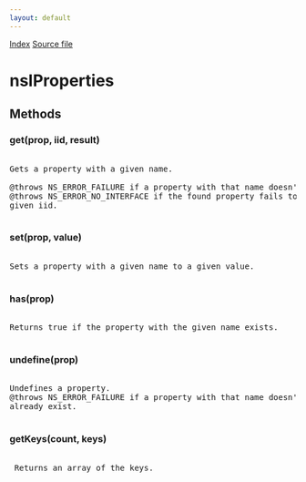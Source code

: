 ```yaml
---
layout: default
---
```

<div id='links'><a href="../index.html">Index</a>
<a href="http://dxr.mozilla.org/mozilla-central/source/xpcom/ds/nsIProperties.idl">Source file</a>
</div>

# nsIProperties #

## Methods ##

### get(prop, iid, result) ###
<pre>  
Gets a property with a given name.   
  
@throws NS_ERROR_FAILURE if a property with that name doesn't exist.  
@throws NS_ERROR_NO_INTERFACE if the found property fails to QI to the   
given iid.  
  
</pre>
### set(prop, value) ###
<pre>  
Sets a property with a given name to a given value.   
  
</pre>
### has(prop) ###
<pre>  
Returns true if the property with the given name exists.  
  
</pre>
### undefine(prop) ###
<pre>  
Undefines a property.  
@throws NS_ERROR_FAILURE if a property with that name doesn't  
already exist.  
  
</pre>
### getKeys(count, keys) ###
<pre>  
 Returns an array of the keys.  
  
</pre>